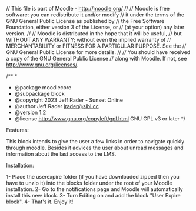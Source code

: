 // This file is part of Moodle - http://moodle.org/
//
// Moodle is free software: you can redistribute it and/or modify
// it under the terms of the GNU General Public License as published by
// the Free Software Foundation, either version 3 of the License, or
// (at your option) any later version.
//
// Moodle is distributed in the hope that it will be useful,
// but WITHOUT ANY WARRANTY; without even the implied warranty of
// MERCHANTABILITY or FITNESS FOR A PARTICULAR PURPOSE.  See the
// GNU General Public License for more details.
//
// You should have received a copy of the GNU General Public License
// along with Moodle.  If not, see <http://www.gnu.org/licenses/>.

/**
 *
 * @package    moodlecore
 * @subpackage block
 * @copyright  2023 Jeff Rader - Sunset Online
 * @author     Jeff Rader <jrader@sibi.cc>
 * @version   1.2     
 * @license   http://www.gnu.org/copyleft/gpl.html GNU GPL v3 or later
 */

Features:

This block intends to give the user a few links in order to navigate quickly 
through moodle. Besides it advices the user about unread messages and 
information about the last access to the LMS. 

Installation:

1- Place the userexpire folder (if you have downloaded zipped then you have to unzip 
it) into the blocks folder under the root of your Moodle installation.
2- Go to the notifications page and Moodle will automatically install this new
block. 
3- Turn Editing on and add the block "User Expire block". 
4- That's it. Enjoy it!
 
